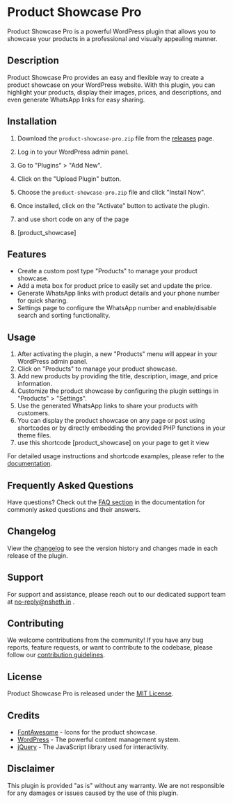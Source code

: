 # Product Showcase Pro

Product Showcase Pro is a powerful WordPress plugin that allows you to showcase your products in a professional and visually appealing manner.

## Description

Product Showcase Pro provides an easy and flexible way to create a product showcase on your WordPress website. With this plugin, you can highlight your products, display their images, prices, and descriptions, and even generate WhatsApp links for easy sharing.

## Installation

1. Download the `product-showcase-pro.zip` file from the [releases](https://github.com/nityam2007/Product-Showcase-Pro/releases) page.
2. Log in to your WordPress admin panel.
3. Go to "Plugins" > "Add New".
4. Click on the "Upload Plugin" button.
5. Choose the `product-showcase-pro.zip` file and click "Install Now".
6. Once installed, click on the "Activate" button to activate the plugin.

7. and use short code on any of the page
8.   [product_showcase] 

## Features

- Create a custom post type "Products" to manage your product showcase.
- Add a meta box for product price to easily set and update the price.
- Generate WhatsApp links with product details and your phone number for quick sharing.
- Settings page to configure the WhatsApp number and enable/disable search and sorting functionality.

## Usage

1. After activating the plugin, a new "Products" menu will appear in your WordPress admin panel.
2. Click on "Products" to manage your product showcase.
3. Add new products by providing the title, description, image, and price information.
4. Customize the product showcase by configuring the plugin settings in "Products" > "Settings".
5. Use the generated WhatsApp links to share your products with customers.
6. You can display the product showcase on any page or post using shortcodes or by directly embedding the provided PHP functions in your theme files.
7. use this shortcode [product_showcase]  on your page to get it view 

For detailed usage instructions and shortcode examples, please refer to the [documentation](https://github.com/nityam2007/Product-Showcase-Pro/wiki).

## Frequently Asked Questions

Have questions? Check out the [FAQ section](https://github.com/nityam2007/Product-Showcase-Pro/wiki/FAQ) in the documentation for commonly asked questions and their answers.

## Changelog

View the [changelog](https://github.com/nityam2007/Product-Showcase-Pro/blob/main/CHANGELOG.md) to see the version history and changes made in each release of the plugin.

## Support

For support and assistance, please reach out to our dedicated support team at no-reply@nsheth.in .

## Contributing

We welcome contributions from the community! If you have any bug reports, feature requests, or want to contribute to the codebase, please follow our [contribution guidelines](https://github.com/nityam2007/Product-Showcase-Pro/blob/main/CONTRIBUTING.md).

## License

Product Showcase Pro is released under the [MIT License](https://github.com/nityam2007/Product-Showcase-Pro/blob/main/LICENSE).

## Credits

- [FontAwesome](https://fontawesome.com) - Icons for the product showcase.
- [WordPress](https://wordpress.org) - The powerful content management system.
- [jQuery](https://jquery.com) - The JavaScript library used for interactivity.

## Disclaimer

This plugin is provided "as is" without any warranty. We are not responsible for any damages or issues caused by the use of this plugin.
